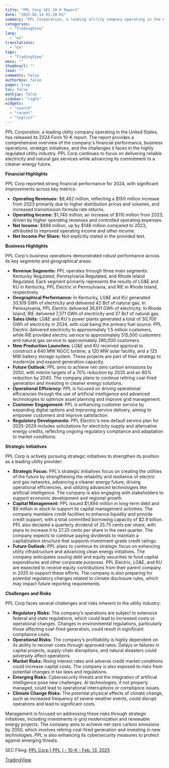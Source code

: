 ```yaml
---
title: "PPL Corp SEC 10-K Report"
date: "2025-02-14 01:28:01"
summary: "PPL Corporation, a leading utility company operating in the United States, has released its 2024 Form 10-K report. The report provides a comprehensive overview of the company's financial performance, business operations, strategic initiatives, and the challenges it faces in the highly regulated utility industry. PPL Corp continues to focus on..."
categories:
  - "TradingView"
lang:
  - "en"
translations:
  - "en"
tags:
  - "TradingView"
menu: ""
thumbnail: ""
lead: ""
comments: false
authorbox: false
pager: true
toc: false
mathjax: false
sidebar: "right"
widgets:
  - "search"
  - "recent"
  - "taglist"
---
```


PPL Corporation, a leading utility company operating in the United States, has released its 2024 Form 10-K report. The report provides a comprehensive overview of the company's financial performance, business operations, strategic initiatives, and the challenges it faces in the highly regulated utility industry. PPL Corp continues to focus on delivering reliable electricity and natural gas services while advancing its commitment to a cleaner energy future.

**Financial Highlights**

PPL Corp reported strong financial performance for 2024, with significant improvements across key metrics:

* **Operating Revenues:** $8,462 million, reflecting a $150 million increase from 2023 primarily due to higher distribution prices and volumes, and increased transmission formula rate returns.
* **Operating Income:** $1,740 million, an increase of $110 million from 2023, driven by higher operating revenues and controlled operating expenses.
* **Net Income:** $888 million, up by $148 million compared to 2023, attributed to improved operating income and other income.
* **Net Income Per Share:** Not explicitly stated in the provided text.

**Business Highlights**

PPL Corp's business operations demonstrated robust performance across its key segments and geographical areas:

* **Revenue Segments:** PPL operates through three main segments: Kentucky Regulated, Pennsylvania Regulated, and Rhode Island Regulated. Each segment primarily represents the results of LG&E and KU in Kentucky, PPL Electric in Pennsylvania, and RIE in Rhode Island, respectively.
* **Geographical Performance:** In Kentucky, LG&E and KU generated 30,109 GWh of electricity and delivered 42 Bcf of natural gas. In Pennsylvania, PPL Electric delivered 36,611 GWh of electricity. In Rhode Island, RIE delivered 7,371 GWh of electricity and 37 Bcf of natural gas.
* **Sales Units:** LG&E and KU's power plants generated a total of 30,700 GWh of electricity in 2024, with coal being the primary fuel source. PPL Electric delivered electricity to approximately 1.5 million customers, while RIE provided electric service to approximately 515,000 customers and natural gas service to approximately 280,000 customers.
* **New Production Launches:** LG&E and KU received approval to construct a 640 MW NGCC turbine, a 120 MW solar facility, and a 125 MW battery storage system. These projects are part of their strategy to modernize and expand generation capacity.
* **Future Outlook:** PPL aims to achieve net-zero carbon emissions by 2050, with interim targets of a 70% reduction by 2035 and an 80% reduction by 2040. The company plans to continue retiring coal-fired generation and investing in cleaner energy solutions.
* **Operational Efficiency:** PPL is focused on driving operational efficiencies through the use of artificial intelligence and advanced technologies to optimize asset planning and improve grid management.
* **Customer Engagement:** PPL is enhancing customer service by expanding digital options and improving service delivery, aiming to empower customers and improve satisfaction.
* **Regulatory Developments:** PPL Electric's new default service plan for 2025-2029 includes solicitations for electricity supply and alternative energy credits, reflecting ongoing regulatory compliance and adaptation to market conditions.

**Strategic Initiatives**

PPL Corp is actively pursuing strategic initiatives to strengthen its position as a leading utility provider:

* **Strategic Focus:** PPL's strategic initiatives focus on creating the utilities of the future by strengthening the reliability and resilience of electric and gas networks, advancing a cleaner energy future, driving operational efficiencies, and utilizing advanced technologies like artificial intelligence. The company is also engaging with stakeholders to support economic development and regional growth.
* **Capital Management:** PPL issued $1,894 million in long-term debt and $9 million in stock to support its capital management activities. The company maintains credit facilities to enhance liquidity and provide credit support, with a total committed borrowing capacity of $2.9 billion. PPL also declared a quarterly dividend of 25.75 cents per share, with plans to increase it to 27.25 cents per share in the next quarter. The company expects to continue paying dividends to maintain a capitalization structure that supports investment-grade credit ratings.
* **Future Outlook:** PPL plans to continue its strategic focus on enhancing utility infrastructure and advancing clean energy initiatives. The company anticipates issuing debt and equity securities to fund capital expenditures and other corporate purposes. PPL Electric, LG&E, and KU are expected to receive equity contributions from their parent company in 2025 to support these efforts. The company is also preparing for potential regulatory changes related to climate disclosure rules, which may impact future reporting requirements.

**Challenges and Risks**

PPL Corp faces several challenges and risks inherent to the utility industry:

* **Regulatory Risks:** The company’s operations are subject to extensive federal and state regulations, which could lead to increased costs or operational changes. Changes in environmental regulations, particularly those affecting coal-fired generation, could result in significant compliance costs.
* **Operational Risks:** The company’s profitability is highly dependent on its ability to recover costs through approved rates. Delays or failures in capital projects, supply chain disruptions, and natural disasters could adversely affect operations.
* **Market Risks:** Rising interest rates and adverse credit market conditions could increase capital costs. The company is also exposed to risks from potential changes in tax laws and regulations.
* **Emerging Risks:** Cybersecurity threats and the integration of artificial intelligence pose new challenges. AI technologies, if not properly managed, could lead to operational interruptions or compliance issues.
* **Climate Change Risks:** The potential physical effects of climate change, such as increased frequency of severe weather events, could disrupt operations and lead to significant costs.

Management is focused on addressing these risks through strategic initiatives, including investments in grid modernization and renewable energy projects. The company aims to achieve net-zero carbon emissions by 2050, which involves retiring coal-fired generation and investing in new technologies. PPL is also enhancing its cybersecurity measures to protect against emerging threats.

SEC Filing: [PPL Corp [ PPL ] - 10-K - Feb. 13, 2025](https://www.sec.gov/Archives/edgar/data/922224/000092222425000009/ppl-20241231.htm)

[TradingView](https://www.tradingview.com/news/tradingview:94454891c7bb8:0-ppl-corp-sec-10-k-report/)
